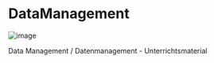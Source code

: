 # DataManagement
![image](https://github.com/magruenefb3/DataManagement/assets/97667586/7cc4a332-ef44-4e04-bef1-82fb06d6ba7d)

Data Management / Datenmanagement - Unterrichtsmaterial
